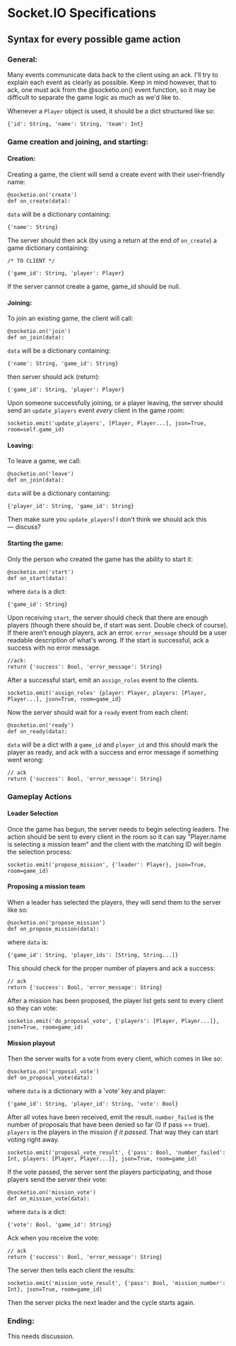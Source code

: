 # Socket.IO Specifications
## Syntax for every possible game action

### General:

Many events communicate data back to the client using an ack. I'll try to explain each event as clearly as possible. Keep in mind however, that to ack, one must ack from the @socketio.on() event function, so it may be difficult to separate the game logic as much as we'd like to. 

Whenever a `Player` object is used, it should be a dict structured like so:

	{'id': String, 'name': String, 'team': Int}

### Game creation and joining, and starting:

#### Creation:

Creating a game, the client will send a create event with their user-friendly name:

	@socketio.on('create')
	def on_create(data):
	
`data` will be a dictionary containing:

	{'name': String}
	
The server should then ack (by using a return at the end of `on_create`) a game dictionary containing:

	/* TO CLIENT */

	{'game_id': String, 'player': Player}

If the server cannot create a game, game_id should be null.

#### Joining:

To join an existing game, the client will call:

	@socketio.on('join')
	def on_join(data):

`data` will be a dictionary containing:

	{'name': String, 'game_id': String}
	
then server should ack (return):

	{'game_id': String, 'player': Player}

	
Upon someone successfully joining, or a player leaving, the server should send an `update_players` event *every* client in the game room:

    socketio.emit('update_players', [Player, Player...], json=True, room=self.game_id)
      
#### Leaving:

To leave a game, we call:

	@socketio.on('leave')
	def on_join(data):
	
`data` will be a dictionary containing:

	{'player_id': String, 'game_id': String}
	
Then make sure you `update_players`! I don't think we should ack this — discuss?

#### Starting the game:

Only the person who created the game has the ability to start it:

	@socketio.on('start')
	def on_start(data):

where `data` is a dict:

	{'game_id': String}

Upon receiving `start`, the server should check that there are enough players (though there should be, if start was sent. Double check of course). If there aren't enough players, ack an error. `error_message` should be a user readable description of what's wrong. If the start is successful, ack a success with no error message. 

	//ack:
	return {'success': Bool, 'error_message': String}
	
After a successful start, emit an `assign_roles` event to the clients.

	socketio.emit('assign_roles' {player: Player, players: [Player, Player...], json=True, room=game_id}

Now the server should wait for a `ready` event from each client:

	@socketio.on('ready')
	def on_ready(data):
	
`data` will be a dict with a `game_id` and `player_id` and this should mark the player as ready, and ack with a success and error message if something went wrong:

	// ack
	return {'success': Bool, 'error_message': String}

### Gameplay Actions

#### Leader Selection

Once the game has begun, the server needs to begin selecting leaders. The action should be sent to every client in the room so it can say "Player.name is selecting a mission team" and the client with the matching ID will begin the selection process:
	
	socketio.emit('propose_mission', {'leader': Player}, json=True, room=game_id)

#### Proposing a mission team

When a leader has selected the players, they will send them to the server like so:
	
	@socketio.on('propose_mission')
	def on_propose_mission(data):
	
where `data` is:

	{'game_id': String, 'player_ids': [String, String...]}
	
This should check for the proper number of players and ack a success: 

	// ack
	return {'success': Bool, 'error_message': String}

After a mission has been proposed, the player list gets sent to every client so they can vote:

	socketio.emit('do_proposal_vote', {'players': [Player, Player...]}, json=True, room=game_id)


#### Mission playout

Then the server waits for a vote from every client, which comes in like so:

	@socketio.on('proposal_vote')
	def on_proposal_vote(data):
	
where `data` is a dictionary with a 'vote' key and player:
 
	{'game_id': String, 'player_id': String, 'vote': Bool}

After all votes have been received, emit the result. `number_failed` is the number of proposals that have been denied so far (0 if pass == true). `players` is the players in the mission *if it passed*. That way they can start voting right away. 

	socketio.emit('proposal_vote_result', {'pass': Bool, 'number_failed': Int, players: [Player, Player...]}, json=True, room=game_id)

If the vote passed, the server sent the players participating, and those players send the server their vote:

	@socketio.on('mission_vote')
	def on_mission_vote(data):
	
where `data` is a dict: 

	{'vote': Bool, 'game_id': String}

Ack when you receive the vote:
	
	// ack
	return {'success': Bool, 'error_message': String}
	
The server then tells each client the results:

	socketio.emit('mission_vote_result', {'pass': Bool, 'mission_number': Int}, json=True, room=game_id)


Then the server picks the next leader and the cycle starts again.

### Ending:

This needs discussion.





























